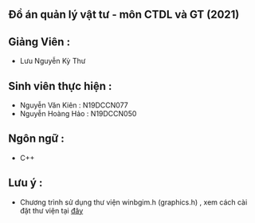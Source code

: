 ## Đồ án quản lý vật tư - môn CTDL và GT (2021)
## Giảng Viên : 
- Lưu Nguyễn Kỳ Thư
## Sinh viên thực hiện : 
- Nguyễn Văn Kiên  : N19DCCN077
- Nguyễn Hoàng Hảo : N19DCCN050
## Ngôn ngữ :
- C++
## Lưu ý :
- Chương trình sử dụng thư viện winbgim.h (graphics.h) , xem cách cài đặt thư viện tại [đây](https://www.youtube.com/watch?v=R8UGSMf_jss&t=377s)

